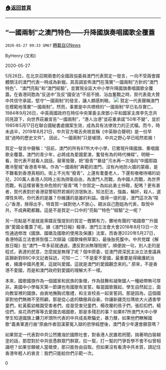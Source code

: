 ###  [:house:返回首頁](https://github.com/ourhimalayas/txt)
---

## “一國兩制”之澳門特色——升降國旗奏唱國歌全覆蓋
`2020-05-27 09:33 GM67` [轉載自GNews](https://gnews.org/zh-hant/214301/)

ByHenry (文和)

2020-05-27

5月26日，在北京召開兩會的全國政協委員澳門代表賀定一發言，一向不受兩會媒體關注的澳門代表一時成為新寵。其高調宣佈澳門在落實“一國兩制”方針的“澳門特色”、“澳門亮點”和“澳門經驗”，並實現全區大中小學升降國旗奏唱國歌全覆蓋。在香港同胞為“反送中”及反“國安法”不屈不撓、浴血奮戰之時，賀代表竟大贊中共信守承諾，堅守“一國兩制”的發言，讓人頗感刺眼。
![](https://s3.amazonaws.com/gnews-media-offload/wp-content/uploads/2020/05/27091107/1-131-43.jpg)
賀定一代表聲稱澳門在模範地落實“一國兩制”。然而，事實是中共標榜的“一國兩制”早已名存實亡。1984年9月26日，中英兩國政府在時任中央軍委主席鄧小平和國家主席李先念共同見證下，向世界莊嚴宣告“一國兩制”，“港人治港”並莊重承諾“50年不變”，並於1985年5月17日在聯合國秘書處備案生效，成為具有法律效力的正式檔。而今，時未過半，2019年8月21日，中共官方喉舌央視宣稱《中英聯合聲明》是一份早就“過時的歷史文件”。 因此，“一國兩制”只是噱頭，中共之野心早已昭然若揭！

賀定一發言中聲稱：“目前，澳門的所有87所大中小學，已實現升降國旗、奏唱國歌全覆蓋。澳門的青少年，必將成為愛國愛澳，奮發有為的時代棟樑”。明眼一看，賀代表不就看人說話，替黨發聲，把“廢青”“暴徒”污水再一次潑向“中國耶路撒冷聖城”香港青年嘛。作為“一國兩制”典範的澳門，沒有內地防火牆的蒙蔽，是不難看到香港真相的。街上不光有“廢青”，上還有耄耋老人，下還有嗷嗷待哺的幼兒，200萬人香港人同時上街為捍衛自由，為澳門人而戰，為中國人而戰，為世界而戰，有這樣冒著生命危險的“廢青”嗎？你賀定一為如此勇士拎鞋，配嗎？更有甚者，賀代表對於香港惡警昭然若揭的流氓執法，知法犯法，強姦，輪奸，殺人，選擇性失明，你代表的是誰？你維護的是誰的利益。值得一提的是，澳門這次為“噁心”香港，捨得出手，特首賀一誠對他人不放心，親派自己胞姐為代表，取悅中共，不成典範都難。這是不是賀定一口中的“亮點”“特色”“經驗”之一呢？

另一亮點是不是就是黨媒反復提到的賀定一鏗鏘有力，擲地有聲的“唱國歌”“升國旗”愛國全覆蓋了呢。據《澳門日報》報導，澳門立法會大會2018年8月13日一次性通過修改《國旗、國徽及國歌的使用及保護》法案，而香港2020年5月27日，香港特區立法會將恢復二次辯論《國歌條例草案》，最後胎死腹中。中共党媒《解放日報》批“澳門一年多前就通過，遭反對派無理阻撓”。順便說一句，別人走的是程式，表達的民意，怎麼就是無理了呢？個中原委，從澳門資深民主派立法會議員區錦新對BBC中文記者採訪，可知一二：“不是愛不愛國，最重要是得擁護統治者，擁護中國共產黨，這就叫愛國。這就是澳門的愛國觀念來的。” 原來，不是香港不愛國，而是和澳門政府對愛國的理解大不一樣。

本來，國歌國旗作為一個國家和民族的象徵，作為鼓舞和凝聚國人一種紐帶無可厚非。美國中小學每天第一節課也有國歌有宣誓。每當國歌聲起，學生自然起立，面向教室裡的國旗，由衷地撫胸式敬禮，和主宣校長一起宣誓詞。那是因為，這個國家對他們無微不至照顧，那是從心底的驕傲與自豪。你讓新疆克拉瑪依大火遇害學童們，紅黃藍幼稚園受害者們，疫苗受害兒童們，楊改蘭的孩子們，張扣扣們，楊佳們，吳花燕們等等去愛國去唱國歌，那是多殘忍的事？如果87所澳門大中小學學生知道國旗上鐮刀斧頭所代表的中共成長欺騙史，暴力曆，如果他們瞭解國歌“義勇軍進行曲”原曲作者田漢蒙冤入獄的悲慘經歷後，澳門青少年還會願意嗎？

如果賀定一代表對中共公然撒潑於國際社會，對香港人民置若罔聞，揣著明白裝糊塗的話，那麼對於中共慫恿群眾鬥群眾，拉一幫，打一幫的鬥爭哲學不會不似曾相識吧？如果甘願被人當槍使，那只能咎由自取。但如果沒有看清中共本質，請記住香港年輕人的衷言：我們只能給你們示範一次。

0
